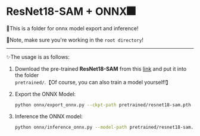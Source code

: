 # ResNet18-SAM + ONNX🎆

📣This is a folder for onnx model export and inference!

🧨Note, make sure you're working in the `root directory`!

----

✨The usage is as follows:

1. Download the pre-trained **ResNet18-SAM** from this [link](https://drive.google.com/file/d/1OAUln7TRDNdDi0nGrjqSCJgflFr5SWsF/view?usp=share_link) and put it into the folder `pretrained/`.【Of course, you can also train a model yourself!】

2. Export the ONNX Model:

   ```bash
   python onnx/export_onnx.py --ckpt-path pretrained/resnet18-sam.pth --output-path pretrained/resnet18-sam.onnx
   ```

3. Inference the ONNX model:

   ```bash
   python onnx/inference_onnx.py --model-path pretrained/resnet18-sam.onnx --image-path imgs/normal_img1.png
   ```



